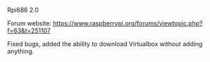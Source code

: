 Rpi686 2.0 

Forum website: https://www.raspberrypi.org/forums/viewtopic.php?f=63&t=251107

Fixed bugs, added the ability to download Virtualbox without adding anything.
